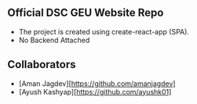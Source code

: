 ## Official DSC GEU Website Repo

- The project is created using create-react-app (SPA).
- No Backend Attached

## Collaborators

- [Aman Jagdev][https://github.com/amanjagdev]
- [Ayush Kashyap][https://github.com/ayushk01]
